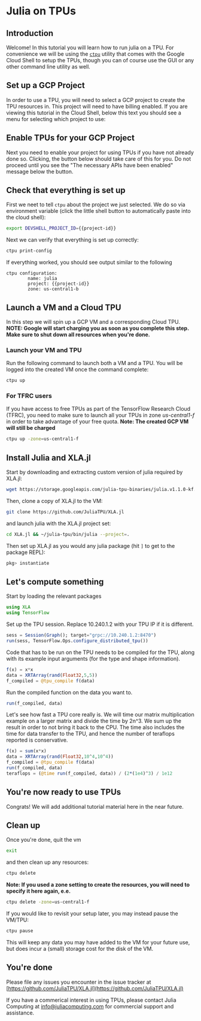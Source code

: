 # Julia on TPUs #

## Introduction ##

Welcome! In this tutorial you will learn how to run julia on a TPU.
For convenience we will be using the [`ctpu`](https://github.com/tensorflow/tpu/tree/master/tools/ctpu)
utility that comes with the Google Cloud Shell to setup the TPUs,
though you can of course use the GUI or any other command line utility
as well.

## Set up a GCP Project  ##

In order to use a TPU, you will need to select a GCP project to create the TPU resources in. This project will need to have billing enabled. If you are viewing this tutorial in the Cloud Shell, below this text you should see a menu for selecting which project to use:

<walkthrough-project-billing-setup permissions="tpu.nodes.create,compute.instances.create">
</walkthrough-project-billing-setup>

## Enable TPUs for your GCP Project ##
Next you need to enable your project for using TPUs if you have not already done so. Clicking, the button below should take care of this for you.
Do not proceed until you see the "The necessary APIs have been enabled" message below the button.

<walkthrough-enable-apis apis="tpu.googleapis.com">
</walkthrough-enable-apis>


## Check that everything is set up ##

First we neet to tell `ctpu` about the project we just selected. We do so via environment variable (click the little shell button to automatically paste into the cloud shell):
```bash
export DEVSHELL_PROJECT_ID={{project-id}}
```
Next we can verify that everything is set up correctly:
```bash
ctpu print-config
```


If everything worked, you should see output similar to the following

```
ctpu configuration:
        name: julia
        project: {{project-id}}
        zone: us-central1-b
```

## Launch a VM and a Cloud TPU ##

In this step we will spin up a GCP VM and a corresponding Cloud TPU. **NOTE: Google will start charging you as soon as you complete this step. Make sure to shut down all resources when you're done.**

### Launch your VM and TPU

Run the following command to launch both a VM and a TPU. You will be logged into the created VM once the command complete:
```bash
ctpu up
```

### For TFRC users

If you have access to free TPUs as part of the TensorFlow Research Cloud (TFRC), you need to make sure to launch all your TPUs in zone *us-central1-f* in order to take advantage of your free quota. **Note: The created GCP VM will still be charged**

```bash
ctpu up -zone=us-central1-f
```

## Install Julia and XLA.jl

Start by downloading and extracting custom version of julia required by XLA.jl:
```bash
wget https://storage.googleapis.com/julia-tpu-binaries/julia.v1.1.0-kf.tpu3.x86_64-linux-gnu.tar.gz && mkdir julia-tpu && tar -C julia-tpu -xzf julia.v1.1.0-kf.tpu3.x86_64-linux-gnu.tar.gz
```

Then, clone a copy of XLA.jl to the VM:
```bash
git clone https://github.com/JuliaTPU/XLA.jl
```

and launch julia with the XLA.jl project set:
```bash
cd XLA.jl && ~/julia-tpu/bin/julia --project=.
```

Then set up XLA.jl as you would any julia package (hit `]` to get to the package REPL):

```julia
pkg> instantiate
```

## Let's compute something

Start by loading the relevant packages
```julia
using XLA
using TensorFlow
```

Set up the TPU session. Replace 10.240.1.2 with your TPU IP if it is different.
```julia
sess = Session(Graph(); target="grpc://10.240.1.2:8470")
run(sess, TensorFlow.Ops.configure_distributed_tpu())
```

Code that has to be run on the TPU needs to be compiled for the TPU, along with its example input arguments (for the type and shape information).
```julia
f(x) = x*x
data = XRTArray(rand(Float32,5,5))
f_compiled = @tpu_compile f(data)
```

Run the compiled function on the data you want to.
```julia
run(f_compiled, data)
```

Let's see how fast a TPU core really is. We will time our matrix multiplication example on a larger matrix and divide the time by 2n^3. We sum up the result in order to not bring it back to the CPU. The time also includes the time for data transfer to the TPU, and hence the number of teraflops reported is conservative.
```julia
f(x) = sum(x*x)
data = XRTArray(rand(Float32,10^4,10^4))
f_compiled = @tpu_compile f(data)
run(f_compiled, data)
teraflops = (@time run(f_compiled, data)) / (2*(1e4)^3) / 1e12
```

## You're now ready to use TPUs

Congrats! We will add additional tutorial material here in the near future.

## Clean up

Once you're done, quit the vm

```bash
exit
```

and then clean up any resources:
```bash
ctpu delete
```

**Note: If you used a zone setting to create the resources, you will need to specify it here again, e.e.**
```bash
ctpu delete -zone=us-central1-f
```

If you would like to revisit your setup later, you may instead pause the VM/TPU:
```bash
ctpu pause
```
This will keep any data you may have added to the VM for your future use, but does incur a (small) storage cost for the disk of the VM.

## You're done ##

Please file any issues you encounter in the issue tracker at [https://github.com/JuliaTPU/XLA.jl](https://github.com/JuliaTPU/XLA.jl)

If you have a commerical interest in using TPUs, please contact Julia Computing at [info@juliacomputing.com](mailto:info@juliacomputing.com) for commercial support and assistance.

<walkthrough-conclusion-trophy />

